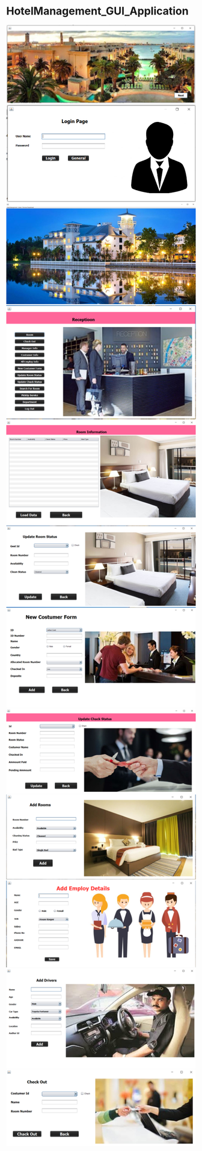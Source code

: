 # HotelManagement_GUI_Application
<img src="frontpage.png" alt="">
<img src="login_page.png" alt="">
<img src="main_page.png" alt="">
<img src="reception.png" alt="">
<img src="room_information.png" alt="">
<img src="room_status.png" alt="">
<img src="costumer_form.png" alt="">
<img src="chack_status.png" alt="">
<img src="add_room.png" alt="">
<img src="add_employ.png" alt="">
<img src="add_driver.png" alt="">
<img src="check_out.png" alt="">
